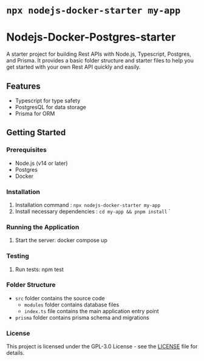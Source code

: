 # `npx nodejs-docker-starter my-app`

# Nodejs-Docker-Postgres-starter

A starter project for building Rest APIs with Node.js, Typescript, Postgres, and Prisma. It provides a basic folder structure and starter files to help you get started with your own Rest API quickly and easily.

## Features

- Typescript for type safety
- PostgresQL for data storage
- Prisma for ORM

## Getting Started

### Prerequisites

- Node.js (v14 or later)
- Postgres
- Docker

### Installation

1. Installation command : `npx nodejs-docker-starter my-app`
2. Install necessary dependencies : `cd my-app && pnpm install`
   `

### Running the Application

1.  Start the server: docker compose up

### Testing

1.  Run tests: npm test

### Folder Structure

- `src` folder contains the source code
  - `modules` folder contains database files
  - `index.ts` file contains the main application entry point
- `prisma` folder contains prisma schema and migrations

### License

This project is licensed under the GPL-3.0 License - see the [LICENSE](https://github.com/MunavvarSinan/nodejs-prisma-docker-postgres-starter/blob/main/LICENSE) file for details.
